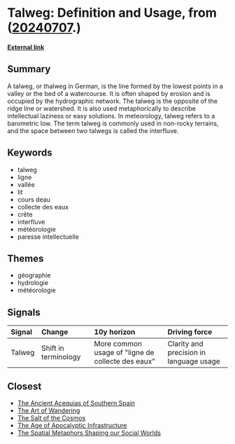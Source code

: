 # __Talweg: Definition and Usage__, from ([20240707](https://kghosh.substack.com/p/20240707).)

__[External link](https://fr.wikipedia.org/wiki/Talweg)__



## Summary

A talweg, or thalweg in German, is the line formed by the lowest points in a valley or the bed of a watercourse. It is often shaped by erosion and is occupied by the hydrographic network. The talweg is the opposite of the ridge line or watershed. It is also used metaphorically to describe intellectual laziness or easy solutions. In meteorology, talweg refers to a barometric low. The term talweg is commonly used in non-rocky terrains, and the space between two talwegs is called the interfluve.

## Keywords

* talweg
* ligne
* vallée
* lit
* cours deau
* collecte des eaux
* crête
* interfluve
* météorologie
* paresse intellectuelle

## Themes

* géographie
* hydrologie
* météorologie

## Signals

| Signal   | Change               | 10y horizon                                       | Driving force                           |
|:---------|:---------------------|:--------------------------------------------------|:----------------------------------------|
| Talweg   | Shift in terminology | More common usage of "ligne de collecte des eaux" | Clarity and precision in language usage |

## Closest

* [The Ancient Acequias of Southern Spain](04998b66cf38956ba7f826219f028eeb)
* [The Art of Wandering](ddf441dc074555140e62f61fb00019fa)
* [The Salt of the Cosmos](fa8cbd7fc0beae839d485f07ed3b6dff)
* [The Age of Apocalyptic Infrastructure](177a0857ffe0d07d48cd99a269f28a02)
* [The Spatial Metaphors Shaping our Social Worlds](d63a406f4c783d2b222951d987b912a9)